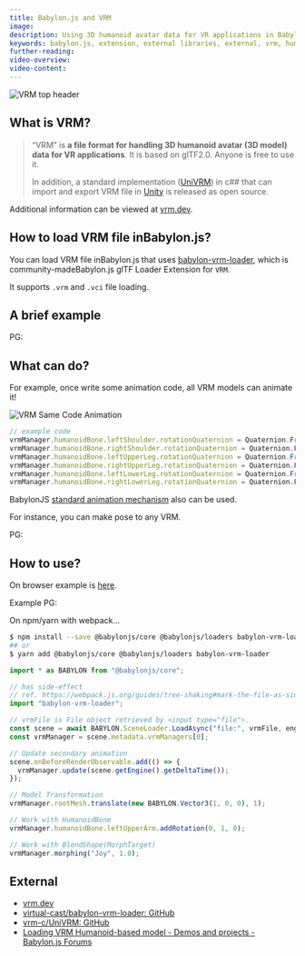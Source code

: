 ```yaml
---
title: Babylon.js and VRM
image:
description: Using 3D humanoid avatar data for VR applications in Babylon.js.
keywords: babylon.js, extension, external libraries, external, vrm, humanoid, vr
further-reading:
video-overview:
video-content:
---
```


![VRM top header](/img/resources/babylonjs_and_vrm/vrm_topheader.png)

## What is VRM?

> “VRM” is **a file format for handling 3D humanoid avatar (3D model) data for VR applications**. It is based on glTF2.0. Anyone is free to use it.
>
> In addition, a standard implementation ([UniVRM](https://github.com/vrm-c/UniVRM)) in c## that can import and export VRM file in [Unity](https://unity3d.com/) is released as open source.

Additional information can be viewed at [vrm.dev](https://vrm.dev/en/).

## How to load VRM file inBabylon.js?

You can load VRM file inBabylon.js that uses [babylon-vrm-loader](https://github.com/virtual-cast/babylon-vrm-loader), which is community-madeBabylon.js glTF Loader Extension for `VRM`.

It supports `.vrm` and `.vci` file loading.

## A brief example

PG: <Playground id="#K5W35Y" title="VRM" description="Example of loading a VRM file."/>

## What can do?

For example, once write some animation code, all VRM models can animate it!

![VRM Same Code Animation](/img/resources/babylonjs_and_vrm/vrm-samecode-animation.gif)

```javascript
// example code
vrmManager.humanoidBone.leftShoulder.rotationQuaternion = Quaternion.FromEulerAngles(Math.sin((Math.PI / 4) * (elapsedTime / 200)), 0, Math.PI / 3.5);
vrmManager.humanoidBone.rightShoulder.rotationQuaternion = Quaternion.FromEulerAngles(Math.sin(Math.PI + (Math.PI / 4) * (elapsedTime / 200)), 0, -Math.PI / 3.5);
vrmManager.humanoidBone.leftUpperLeg.rotationQuaternion = Quaternion.FromEulerAngles(Math.sin((Math.PI / 4) * (elapsedTime / 200)), 0, 0);
vrmManager.humanoidBone.rightUpperLeg.rotationQuaternion = Quaternion.FromEulerAngles(Math.sin(Math.PI + (Math.PI / 4) * (elapsedTime / 200)), 0, 0);
vrmManager.humanoidBone.leftLowerLeg.rotationQuaternion = Quaternion.FromEulerAngles(-Math.PI / 6, 0, 0);
vrmManager.humanoidBone.rightLowerLeg.rotationQuaternion = Quaternion.FromEulerAngles(-Math.PI / 6, 0, 0);
```

BabylonJS [standard animation mechanism](/features/featuresDeepDive/animation/animation_introduction) also can be used.

For instance, you can make pose to any VRM.

PG: <Playground id="#K5W35Y#8" title="VRM" description="Posing the VRM"/>

## How to use?

On browser example is [here](https://codepen.io/anon/pen/zQXyxL?editors=1010).

Example PG: <Playground id="#K5W35Y" title="VRM" description="Example VRM"/>

On npm/yarn with webpack...

```bash
$ npm install --save @babylonjs/core @babylonjs/loaders babylon-vrm-loader
## or
$ yarn add @babylonjs/core @babylonjs/loaders babylon-vrm-loader
```

```javascript
import * as BABYLON from "@babylonjs/core";

// has side-effect
// ref. https://webpack.js.org/guides/tree-shaking#mark-the-file-as-side-effect-free
import "babylon-vrm-loader";

// vrmFile is File object retrieved by <input type="file">.
const scene = await BABYLON.SceneLoader.LoadAsync("file:", vrmFile, engine);
const vrmManager = scene.metadata.vrmManagers[0];

// Update secondary animation
scene.onBeforeRenderObservable.add(() => {
  vrmManager.update(scene.getEngine().getDeltaTime());
});

// Model Transformation
vrmManager.rootMesh.translate(new BABYLON.Vector3(1, 0, 0), 1);

// Work with HumanoidBone
vrmManager.humanoidBone.leftUpperArm.addRotation(0, 1, 0);

// Work with BlendShape(MorphTarget)
vrmManager.morphing("Joy", 1.0);
```

## External

- [vrm.dev](https://vrm.dev/en/)
- [virtual-cast/babylon-vrm-loader: GitHub](https://github.com/virtual-cast/babylon-vrm-loader)
- [vrm-c/UniVRM: GitHub](https://github.com/vrm-c/UniVRM)
- [Loading VRM Humanoid-based model - Demos and projects - Babylon.js Forums](https://forum.babylonjs.com/t/loading-vrm-humanoid-based-model/4980/8)
